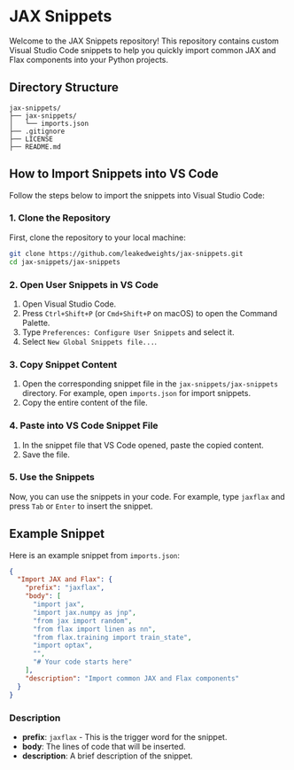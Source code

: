 # JAX Snippets

Welcome to the JAX Snippets repository! This repository contains custom Visual Studio Code snippets to help you quickly import common JAX and Flax components into your Python projects.

## Directory Structure

```
jax-snippets/
├── jax-snippets/
│   └── imports.json
├── .gitignore
├── LICENSE
├── README.md
```

## How to Import Snippets into VS Code

Follow the steps below to import the snippets into Visual Studio Code:

### 1. Clone the Repository

First, clone the repository to your local machine:

```bash
git clone https://github.com/leakedweights/jax-snippets.git
cd jax-snippets/jax-snippets
```

### 2. Open User Snippets in VS Code

1. Open Visual Studio Code.
2. Press `Ctrl+Shift+P` (or `Cmd+Shift+P` on macOS) to open the Command Palette.
3. Type `Preferences: Configure User Snippets` and select it.
4. Select `New Global Snippets file...`.

### 3. Copy Snippet Content

1. Open the corresponding snippet file in the `jax-snippets/jax-snippets` directory. For example, open `imports.json` for import snippets.
2. Copy the entire content of the file.

### 4. Paste into VS Code Snippet File

1. In the snippet file that VS Code opened, paste the copied content.
2. Save the file.

### 5. Use the Snippets

Now, you can use the snippets in your code. For example, type `jaxflax` and press `Tab` or `Enter` to insert the snippet.

## Example Snippet

Here is an example snippet from `imports.json`:

```json
{
  "Import JAX and Flax": {
    "prefix": "jaxflax",
    "body": [
      "import jax",
      "import jax.numpy as jnp",
      "from jax import random",
      "from flax import linen as nn",
      "from flax.training import train_state",
      "import optax",
      "",
      "# Your code starts here"
    ],
    "description": "Import common JAX and Flax components"
  }
}
```

### Description

- **prefix**: `jaxflax` - This is the trigger word for the snippet.
- **body**: The lines of code that will be inserted.
- **description**: A brief description of the snippet.

